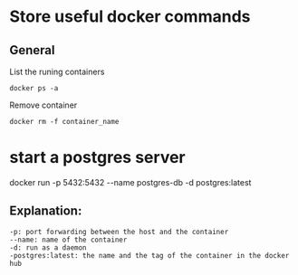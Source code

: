# Store useful docker commands

General
-----

List the runing containers
```
docker ps -a
```

Remove container
```
docker rm -f container_name 
```

# start a postgres server
docker run -p 5432:5432 --name postgres-db -d postgres:latest

Explanation:
------

```
-p: port forwarding between the host and the container
--name: name of the container
-d: run as a daemon
-postgres:latest: the name and the tag of the container in the docker hub
```
